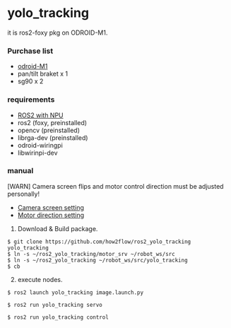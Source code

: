 # yolo_tracking

it is ros2-foxy pkg on ODROID-M1.

### Purchase list
- [odroid-M1](https://www.hardkernel.com/shop/odroid-m1-with-4gbyte-ram)
- pan/tilt braket x 1
- sg90 x 2

### requirements
- [ROS2 with NPU](https://wiki.odroid.com/getting_started/os_installation_guide#tab__odroid-m1)
- ros2 (foxy, preinstalled)
- opencv (preinstalled)
- librga-dev (preinstalled)
- odroid-wiringpi
- libwirinpi-dev

### manual

[WARN] Camera screen flips and motor control direction must be adjusted personally!

- [Camera screen setting](doc/camera_screen_setting.rst)
- [Motor direction setting](doc/motor_direction_setting.rst)

1. Download & Build package.
```
$ git clone https://github.com/how2flow/ros2_yolo_tracking yolo_tracking
$ ln -s ~/ros2_yolo_tracking/motor_srv ~/robot_ws/src
$ ln -s ~/ros2_yolo_tracking ~/robot_ws/src/yolo_tracking
$ cb
```

2. execute nodes.
```
$ ros2 launch yolo_tracking image.launch.py
```
```
$ ros2 run yolo_tracking servo
```
```
$ ros2 run yolo_tracking control
```
